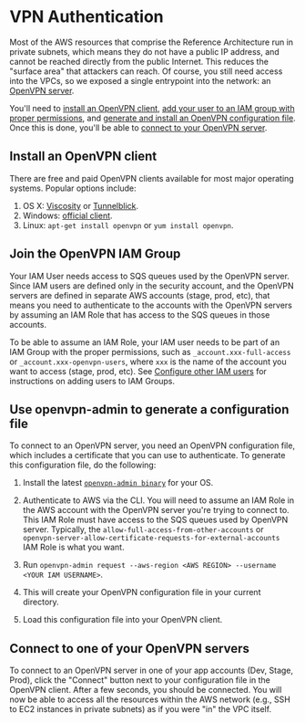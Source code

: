 # VPN Authentication 

Most of the AWS resources that comprise the Reference Architecture run in private subnets, which means they do not have a public IP address, and cannot be reached directly from the public Internet. This reduces the "surface area" that attackers can reach. Of course, you still need access into the VPCs, so we exposed a single entrypoint into the network: an [OpenVPN server](https://openvpn.net/).

You'll need to [install an OpenVPN client](#install-an-openvpn-client), [add your user to an IAM group with proper permissions](#join-the-openvpn-iam-group), and [generate and install an OpenVPN configuration file](#use-openvpn-admin-to-generate-a-configuration-file). Once this is done, you'll be able to [connect to your OpenVPN server](#connect-to-the-openvpn-server).

## Install an OpenVPN client

There are free and paid OpenVPN clients available for most major operating systems. Popular options include:

1. OS X: [Viscosity](https://www.sparklabs.com/viscosity/) or [Tunnelblick](https://tunnelblick.net/).
1. Windows: [official client](https://openvpn.net/index.php/open-source/downloads.html).
1. Linux: `apt-get install openvpn` or `yum install openvpn`.

## Join the OpenVPN IAM Group

Your IAM User needs access to SQS queues used by the OpenVPN server. Since IAM users are defined only in the security account, and the OpenVPN servers are defined in separate AWS accounts (stage, prod, etc), that means you need to authenticate to the accounts with the OpenVPN servers by assuming an IAM Role that has access to the SQS queues in those accounts.

To be able to assume an IAM Role, your IAM user needs to be part of an IAM Group with the proper permissions, such as `_account.xxx-full-access` or `_account.xxx-openvpn-users`, where `xxx` is the name of the account you want to access (stage, prod, etc). See [Configure other IAM users](/refarch/access/setup-auth/#step-3-configure-other-iam-users) for instructions on adding users to IAM Groups.

## Use openvpn-admin to generate a configuration file

To connect to an OpenVPN server, you need an OpenVPN configuration file, which includes a certificate that you can use to authenticate. To generate this configuration file, do the following:

1. Install the latest [`openvpn-admin binary`](https://github.com/gruntwork-io/terraform-aws-openvpn/releases) for your OS.

1. Authenticate to AWS via the CLI. You will need to assume an IAM Role in the AWS account with the OpenVPN server you're trying to connect to. This IAM Role must have access to the SQS queues used by OpenVPN server. Typically, the `allow-full-access-from-other-accounts` or `openvpn-server-allow-certificate-requests-for-external-accounts` IAM Role is what you want.

1. Run `openvpn-admin request --aws-region <AWS REGION> --username <YOUR IAM USERNAME>`.

1. This will create your OpenVPN configuration file in your current directory.

1. Load this configuration file into your OpenVPN client.

## Connect to one of your OpenVPN servers

To connect to an OpenVPN server in one of your app accounts (Dev, Stage, Prod), click the "Connect" button next to your configuration file in the OpenVPN client. After a few seconds, you should be connected. You will now be able to access all the resources within the AWS network (e.g., SSH to EC2 instances in private subnets) as if you were "in" the VPC itself.
